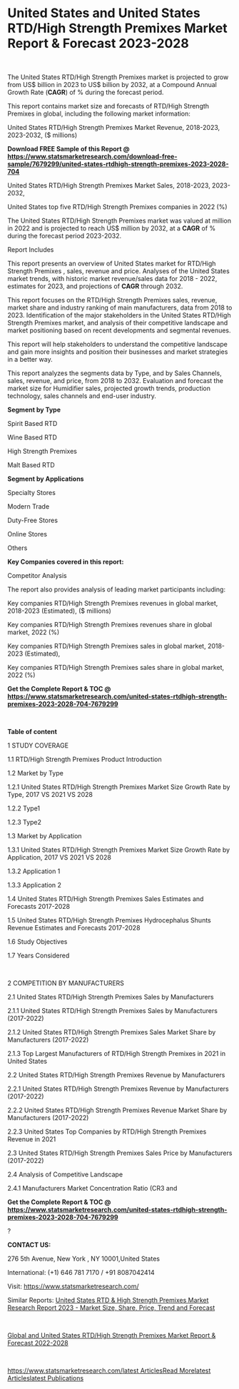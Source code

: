 <h1>United States and United States RTD/High Strength Premixes Market Report & Forecast 2023-2028</h1><br/><p>The United States RTD/High Strength Premixes market is projected to grow from US$ billion in 2023 to US$ billion by 2032, at a Compound Annual Growth Rate (<strong>CAGR</strong>) of % during the forecast period.</p>
 
 
 
 <p>This report contains market size and forecasts of RTD/High Strength Premixes in global, including the following market information:</p>
 
 
 
 <p>United States RTD/High Strength Premixes Market Revenue, 2018-2023, 2023-2032, ($ millions)</p>
 
 
 
 <p><strong>Download FREE Sample of this Report @ <a href="https://www.statsmarketresearch.com/download-free-sample/7679299/united-states-rtdhigh-strength-premixes-2023-2028-704">https://www.statsmarketresearch.com/download-free-sample/7679299/united-states-rtdhigh-strength-premixes-2023-2028-704</a></strong></p>
 
 
 
 <p>United States RTD/High Strength Premixes Market Sales, 2018-2023, 2023-2032,</p>
 
 
 
 <p>United States top five RTD/High Strength Premixes companies in 2022 (%)</p>
 
 
 
 <p>The United States RTD/High Strength Premixes market was valued at million in 2022 and is projected to reach US$ million by 2032, at a <strong>CAGR</strong> of % during the forecast period 2023-2032.</p>
 
 
 
 <p>Report Includes</p>
 
 
 
 <p>This report presents an overview of United States market for RTD/High Strength Premixes , sales, revenue and price. Analyses of the United States market trends, with historic market revenue/sales data for 2018 - 2022, estimates for 2023, and projections of <strong>CAGR</strong> through 2032.</p>
 
 
 
 <p>This report focuses on the RTD/High Strength Premixes sales, revenue, market share and industry ranking of main manufacturers, data from 2018 to 2023. Identification of the major stakeholders in the United States RTD/High Strength Premixes market, and analysis of their competitive landscape and market positioning based on recent developments and segmental revenues.</p>
 
 
 
 <p>This report will help stakeholders to understand the competitive landscape and gain more insights and position their businesses and market strategies in a better way.</p>
 
 
 
 <p>This report analyzes the segments data by Type, and by Sales Channels, sales, revenue, and price, from 2018 to 2032. Evaluation and forecast the market size for Humidifier sales, projected growth trends, production technology, sales channels and end-user industry.</p>
 
 
 
 <p><strong>Segment by Type</strong></p>
 
 
 
 <p>Spirit Based RTD</p>
 
 
 
 <p>Wine Based RTD</p>
 
 
 
 <p>High Strength Premixes</p>
 
 
 
 <p>Malt Based RTD</p>
 
 
 
 <p><strong>Segment <strong><strong>by Applications</strong></strong></strong></p>
 
 
 
 <p>Specialty Stores</p>
 
 
 
 <p>Modern Trade</p>
 
 
 
 <p>Duty-Free Stores</p>
 
 
 
 <p>Online Stores</p>
 
 
 
 <p>Others</p>
 
 
 
 <p><strong>Key Companies covered in this report:</strong></p>
 
 
 
 <p>Competitor Analysis</p>
 
 
 
 <p>The report also provides analysis of leading market participants including:</p>
 
 
 
 <p>Key companies RTD/High Strength Premixes revenues in global market, 2018-2023 (Estimated), ($ millions)</p>
 
 
 
 <p>Key companies RTD/High Strength Premixes revenues share in global market, 2022 (%)</p>
 
 
 
 <p>Key companies RTD/High Strength Premixes sales in global market, 2018-2023 (Estimated),</p>
 
 
 
 <p>Key companies RTD/High Strength Premixes sales share in global market, 2022 (%)</p>
 
 
 
 <div><b>Get the Complete Report & TOC @ <a href="https://www.statsmarketresearch.com/united-states-rtdhigh-strength-premixes-2023-2028-704-7679299">https://www.statsmarketresearch.com/united-states-rtdhigh-strength-premixes-2023-2028-704-7679299</a></b></div>
 
 
 
 <p><br />
 
 <b>Table of content</b></p>
 
 
 
 <p>1 STUDY COVERAGE<br />
 
 1.1 RTD/High Strength Premixes Product Introduction<br />
 
 1.2 Market by Type<br />
 
 1.2.1 United States RTD/High Strength Premixes Market Size Growth Rate by Type, 2017 VS 2021 VS 2028<br />
 
 1.2.2 Type1<br />
 
 1.2.3 Type2<br />
 
 1.3 Market by Application<br />
 
 1.3.1 United States RTD/High Strength Premixes Market Size Growth Rate by Application, 2017 VS 2021 VS 2028<br />
 
 1.3.2 Application 1<br />
 
 1.3.3 Application 2<br />
 
 1.4 United States RTD/High Strength Premixes Sales Estimates and Forecasts 2017-2028<br />
 
 1.5 United States RTD/High Strength Premixes Hydrocephalus Shunts Revenue Estimates and Forecasts 2017-2028<br />
 
 1.6 Study Objectives<br />
 
 1.7 Years Considered<br />
 
 <br />
 
 2 COMPETITION BY MANUFACTURERS<br />
 
 2.1 United States RTD/High Strength Premixes Sales by Manufacturers<br />
 
 2.1.1 United States RTD/High Strength Premixes Sales by Manufacturers (2017-2022)<br />
 
 2.1.2 United States RTD/High Strength Premixes Sales Market Share by Manufacturers (2017-2022)<br />
 
 2.1.3 Top Largest Manufacturers of RTD/High Strength Premixes in 2021 in United States<br />
 
 2.2 United States RTD/High Strength Premixes Revenue by Manufacturers<br />
 
 2.2.1 United States RTD/High Strength Premixes Revenue by Manufacturers (2017-2022)<br />
 
 2.2.2 United States RTD/High Strength Premixes Revenue Market Share by Manufacturers (2017-2022)<br />
 
 2.2.3 United States Top Companies by RTD/High Strength Premixes Revenue in 2021<br />
 
 2.3 United States RTD/High Strength Premixes Sales Price by Manufacturers (2017-2022)<br />
 
 2.4 Analysis of Competitive Landscape<br />
 
 2.4.1 Manufacturers Market Concentration Ratio (CR3 and</p>
 
 
 
 <div><b>Get the Complete Report & TOC @ <a href="https://www.statsmarketresearch.com/united-states-rtdhigh-strength-premixes-2023-2028-704-7679299">https://www.statsmarketresearch.com/united-states-rtdhigh-strength-premixes-2023-2028-704-7679299</a></b></div>
 
 
 
 <p>? </p>
 
 
 
 <p><b>CONTACT US:</b><br />
 
 276 5th Avenue, New York , NY 10001,United States<br />
 
 International: (+1) 646 781 7170 / +91 8087042414<br />
 
 Visit: <a href="https://www.statsmarketresearch.com/">https://www.statsmarketresearch.com/</a><br />
 
 Similar Reports: <a href="https://www.statsmarketresearch.com/united-states-rtdhigh-strength-premixes-2023-2028-704-7679299">United States RTD & High Strength Premixes Market Research Report 2023 - Market Size, Share, Price, Trend and Forecast</a><br />
 
 <br />
 
 <a href="https://www.statsmarketresearch.com/united-states-rtdhigh-strength-premixes-2023-2028-704-7679299">Global and United States RTD/High Strength Premixes Market Report & Forecast 2022-2028</a><br />
 
 <br />
 
 <a href="https://gyeongbokgung.com">https://www.statsmarketresearch.com/</a><a href="https://hallyeomaritime.com">latest Articles</a><a href="https://jingwansa.com">Read More</a><a href="https://nguoiviet.jp/">latest Articles</a><a href="https://www.intelmarketresearch.com/">latest Publications</a></p>